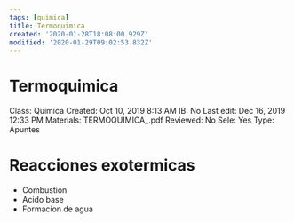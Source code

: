 ```yaml
---
tags: [quimica]
title: Termoquimica
created: '2020-01-28T18:08:00.929Z'
modified: '2020-01-29T09:02:53.832Z'
---
```


# Termoquimica

Class: Quimica
Created: Oct 10, 2019 8:13 AM
IB: No
Last edit: Dec 16, 2019 12:33 PM
Materials: TERMOQUIMICA_.pdf
Reviewed: No
Sele: Yes
Type: Apuntes

# Reacciones exotermicas

- Combustion
- Acido base
- Formacion de agua
